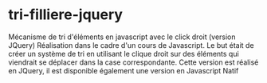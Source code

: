# tri-filliere-jquery
Mécanisme de tri d'éléments en javascript avec le click droit (version JQuery) Réalisation dans le cadre d'un cours de Javascript. Le but était de créer un système de tri en utilisant le clique droit sur des éléments qui viendrait se déplacer dans la case correspondante. Cette version est réalisé en JQuery, il est disponible également une version en Javascript Natif
